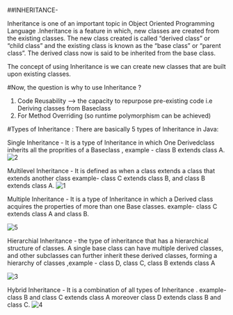 

##INHERITANCE-

Inheritance is one of an important topic in Object Oriented Programming Language .Inheritance is a feature  in which, new classes are created from the existing classes. The new class created is called “derived class” or “child class” and the existing class is known as the “base class” or “parent class”. The derived class now is said to be inherited from the base class.

The concept of using Inheritance is we can create new classes that are built upon existing classes.

#Now, the question is why to use Inheritance ?

1) Code Reusability --> the capacity to repurpose pre-existing code i.e Deriving classes from Baseclass
2) For Method Overriding (so runtime polymorphism can be achieved)

#Types of Inheritance :
There are basically 5 types of Inheritance in Java:

 Single Inheritance - It is a type of Inheritance in which One Derivedclass inherits all the proprities of a Baseclass , example - class B extends class A.
![2](https://user-images.githubusercontent.com/115156321/232258576-438f59ef-cd1b-4d47-a300-f8395600c13a.png)
 
 Multilevel Inheritance - It is defined as when a class extends a class that extends another class
 example- class C extends class B, and class B extends class A.
 ![1](https://user-images.githubusercontent.com/115156321/232258567-dc2b7d76-ad20-41ca-b519-5f48a00cea0a.png)

Multiple Inheritance - It is a type of Inheritance in which a Derived class acquires the properties of more than one Base classes. example- class C extends class A and class B.

![5](https://user-images.githubusercontent.com/115156321/232258593-ce610ebd-7a4c-4d91-8d11-4658458d54fc.png)

Hierarchial Inheritance - the type of inheritance that has a hierarchical structure of classes. A single base class can have multiple derived classes, and other subclasses can further inherit these derived classes, forming a hierarchy of classes ,example - class D, class C, class B extends class A
 
 ![3](https://user-images.githubusercontent.com/115156321/232258586-4e02ef2e-b9e0-41f5-9893-e9b0c1ce1853.png)

Hybrid Inheritance - It is a combination of all types of Inheritance . example- class B and class C extends class A moreover class D extends  class B and class C.
![4](https://user-images.githubusercontent.com/115156321/232258590-3d40b66d-6a1b-4b9f-8cc5-fb915da8efda.png)


